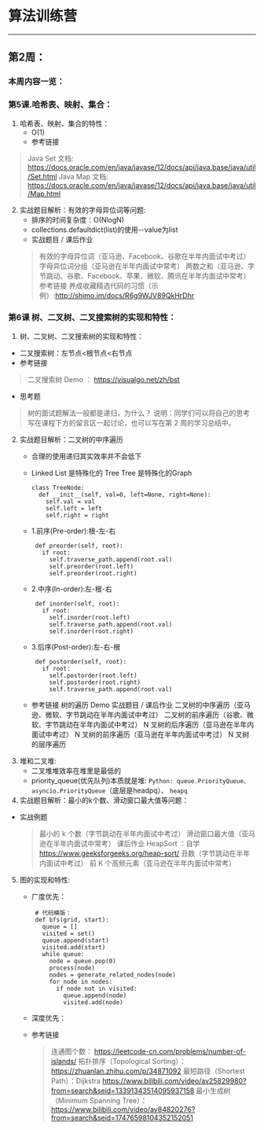 # 算法训练营
---
## 第2周：
### **本周内容一览：**
### 第5课.哈希表、映射、集合：
1. 哈希表、映射、集合的特性：
   * O(1)
   * 参考链接
  >Java Set 文档: https://docs.oracle.com/en/java/javase/12/docs/api/java.base/java/util/Set.html
  >Java Map 文档: https://docs.oracle.com/en/java/javase/12/docs/api/java.base/java/util/Map.html
2. 实战题目解析：有效的字母异位词等问题:
   * 排序的时间复杂度：O(NlogN)
   * collections.defaultdict(list)的使用--value为list
   * 实战题目 / 课后作业
    >有效的字母异位词（亚马逊、Facebook、谷歌在半年内面试中考过）
    >字母异位词分组（亚马逊在半年内面试中常考）
    >两数之和（亚马逊、字节跳动、谷歌、Facebook、苹果、微软、腾讯在半年内面试中常考）
    >参考链接
    >养成收藏精选代码的习惯（示例）:http://shimo.im/docs/R6g9WJV89QkHrDhr

### 第6课 树、二叉树、二叉搜索树的实现和特性：
1. 树、二叉树、二叉搜索树的实现和特性：
  * 二叉搜索树：左节点<根节点<右节点
  * 参考链接
  >二叉搜索树 Demo ： https://visualgo.net/zh/bst
  * 思考题
  >树的面试题解法一般都是递归，为什么？
  >说明：同学们可以将自己的思考写在课程下方的留言区一起讨论，也可以写在第 2 周的学习总结中。

2. 实战题目解析：二叉树的中序遍历
   * 合理的使用递归其实效率并不会低下
   *  Linked List 是特殊化的 Tree Tree 是特殊化的Graph

          class TreeNode:
            def __init__(self, val=0, left=None, right=None):
              self.val = val
              self.left = left
              self.right = right
   * 1.前序(Pre-order):根-左-右 

          def preorder(self, root):
            if root:
              self.traverse_path.append(root.val)
              self.preorder(root.left)
              self.preorder(root.right)
   * 2.中序(In-order):左-根-右 

          def inorder(self, root):
            if root:
              self.inorder(root.left)
              self.traverse_path.append(root.val)
              self.inorder(root.right)
   * 3.后序(Post-order):左-右-根

          def postorder(self, root):
            if root:
              self.postorder(root.left)
              self.postorder(root.right)
              self.traverse_path.append(root.val)
   * 参考链接
      树的遍历 Demo
      实战题目 / 课后作业
      二叉树的中序遍历（亚马逊、微软、字节跳动在半年内面试中考过）
      二叉树的前序遍历（谷歌、微软、字节跳动在半年内面试中考过）
      N 叉树的后序遍历（亚马逊在半年内面试中考过）
      N 叉树的前序遍历（亚马逊在半年内面试中考过）
      N 叉树的层序遍历
3. 堆和二叉堆:
    * 二叉堆堆效率在堆里是最低的
    * priority_queue(优先队列)本质就是堆:
      `Python: queue.PriorityQueue、 asyncio.PriorityQueue`（底层是headpq）、 `heapq`
4. 实战题目解析：最小的k个数、滑动窗口最大值等问题：
  * 实战例题
    >最小的 k 个数（字节跳动在半年内面试中考过）
    >滑动窗口最大值（亚马逊在半年内面试中常考）
    >课后作业
    >HeapSort ：自学 https://www.geeksforgeeks.org/heap-sort/
    >丑数（字节跳动在半年内面试中考过）
    >前 K 个高频元素（亚马逊在半年内面试中常考）

5. 图的实现和特性:
   * 广度优先：

          # 代码模版：
          def bfs(grid, start):
            queue = []
            visited = set()
            queue.append(start)
            visited.add(start)
            while queue:
              node = queue.pop(0)
              process(node)
              nodes = generate_related_nodes(node)
              for node in nodes:
                if node not in visited:
                  queue.append(node)
                  visited.add(node)
   * 深度优先：
   * 参考链接
      >连通图个数： https://leetcode-cn.com/problems/number-of-islands/
      >拓扑排序（Topological Sorting）： https://zhuanlan.zhihu.com/p/34871092
      >最短路径（Shortest Path）：Dijkstra https://www.bilibili.com/video/av25829980?from=search&seid=13391343514095937158
      >最小生成树（Minimum Spanning Tree）： https://www.bilibili.com/video/av84820276?from=search&seid=17476598104352152051